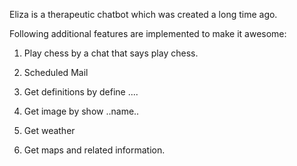 Eliza is a therapeutic chatbot which was created a long time ago.

Following additional features are implemented to make it awesome:

1. Play chess by a chat that says play chess.

2. Scheduled Mail

3. Get definitions by define ....

4. Get image by show ..name..

5. Get weather

6. Get maps and related information.